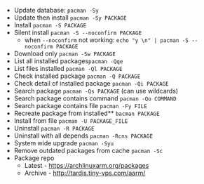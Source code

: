 - Update database: `pacman -Sy`
- Update then install `pacman -Sy PACKAGE`
- Install `pacman -S PACKAGE`
- Silent install `pacman -S --noconfirm PACKAGE`
	- when `--noconfirm` not working: `echo "y \n" | pacman -S --noconfirm PACKAGE`
- Download only `pacman -Sw PACKAGE`
- List all installed packages`pacman -Qqe`
- List files installed `pacman -Ql PACKAGE`
- Check installed package `pacman -Q PACKAGE`
- Check detail of installed package `pacman -Qi PACKAGE`
- Search package `pacman -Qs PACKAGE` (can use wildcards)
- Search package contains command `pacman -Qo COMMAND`
- Search package contains file `pacman -Fy FILE`
- Recreate package from installed**  `bacman PACKAGE`
- Install from file `pacman -U PACKAGE_FILE`
- Uninstall `pacman -R PACKAGE`
- Uninstall with all depends `pacman -Rcns PACKAGE`
- System wide upgrade `pacman -Syu`
- Remove outdated packages from cache `pacman -Sc`
- Package repo 
	- Latest - https://archlinuxarm.org/packages  
	- Archive - http://tardis.tiny-vps.com/aarm/  
